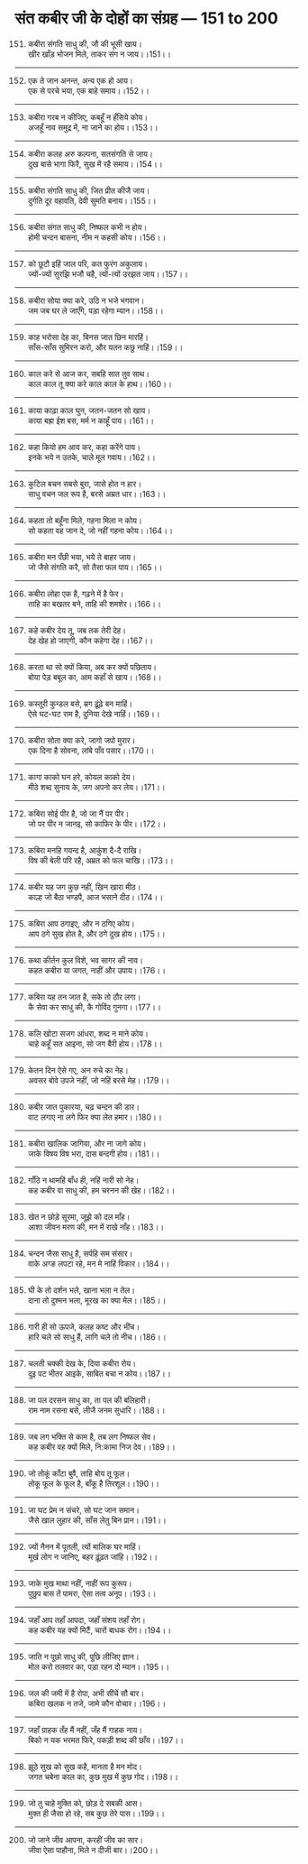 # संत कबीर जी के दोहों का संग्रह — 151 to 200

151. कबीरा संगति साधु की, जौ की भूसी खाय।\
     खीर खाँड़ भोजन मिले, ताकर संग न जाय।।151।।

---

152. एक ते जान अनन्त, अन्य एक हो आय।\
     एक से परचे भया, एक बाहे समाय।।152।।

---

153. कबीरा गरब न कीजिए, कबहूँ न हँसिये कोय।\
     अजहूँ नाव समुद्र में, ना जाने का होय।।153।।

---

154. कबीरा कलह अरु कल्पना, सतसंगति से जाय।\
     दुख बासे भागा फिरै, सुख में रहै समाय।।154।।

---

155. कबीरा संगति साधु की, जित प्रीत कीजै जाय।\
     दुर्गति दूर वहावति, देवी सुमति बनाय।।155।।

---

156. कबीरा संगत साधु की, निष्फल कभी न होय।\
     होमी चन्दन बासना, नीम न कहसी कोय।।156।।

---

157. को छूटौ इहिं जाल परि, कत फुरंग अकुलाय।\
     ज्यों-ज्यों सुरझि भजौ चहै, त्यों-त्यों उरझत जाय।।157।।

---

158. कबीरा सोया क्या करे, उठि न भजे भगवान।\
     जम जब घर ले जाएँगे, पड़ा रहेगा म्यान।।158।।

---

159. काह भरोसा देह का, बिनस जात छिन मारहिं।\
     साँस-साँस सुमिरन करो, और यतन कछु नाहिं।।159।।

---

160. काल करे से आज कर, सबहि सात तुव साथ।\
     काल काल तू क्या करे काल काल के हाथ।।160।।

---

161. काया काढ़ा काल घुन, जतन-जतन सो खाय।\
     काया बह्रा ईश बस, मर्म न काहूँ पाय।।161।।

---

162. कहा कियो हम आय कर, कहा करेंगे पाय।\
     इनके भये न उतके, चाले मूल गवाय।।162।।

---

163. कुटिल बचन सबसे बुरा, जासे होत न हार।\
     साधु वचन जल रूप है, बरसे अम्रत धार।।163।।

---

164. कहता तो बहूँना मिले, गहना मिला न कोय।\
     सो कहता वह जान दे, जो नहीं गहना कोय।।164।।

---

165. कबीरा मन पँछी भया, भये ते बाहर जाय।\
     जो जैसे संगति करै, सो तैसा फल पाय।।165।।

---

166. कबीरा लोहा एक है, गढ़ने में है फेर।\
     ताहि का बखतर बने, ताहि की शमशेर।।166।।

---

167. कहे कबीर देय तू, जब तक तेरी देह।\
     देह खेह हो जाएगी, कौन कहेगा देह।।167।।

---

168. करता था सो क्यों किया, अब कर क्यों पछिताय।\
     बोया पेड़ बबूल का, आम कहाँ से खाय।।168।।

---

169. कस्तूरी कुन्डल बसे, म्रग ढ़ूंढ़े बन माहिं।\
     ऐसे घट-घट राम है, दुनिया देखे नाहिं।।169।।

---

170. कबीरा सोता क्या करे, जागो जपो मुरार।\
     एक दिना है सोवना, लांबे पाँव पसार।।170।।

---

171. कागा काको घन हरे, कोयल काको देय।\
     मीठे शब्द सुनाय के, जग अपनो कर लेय।।171।।

---

172. कबिरा सोई पीर है, जो जा नैं पर पीर।\
     जो पर पीर न जानइ, सो काफिर के पीर।।172।।

---

173. कबिरा मनहि गयन्द है, आकुंश दै-दै राखि।\
     विष की बेली परि रहै, अम्रत को फल चाखि।।173।।

---

174. कबीर यह जग कुछ नहीं, खिन खारा मीठ।\
     काल्ह जो बैठा भण्डपै, आज भसाने दीठ।।174।।

---

175. कबिरा आप ठगाइए, और न ठगिए कोय।\
     आप ठगे सुख होत है, और ठगे दुख होय।।175।।

---

176. कथा कीर्तन कुल विशे, भव सागर की नाव।\
     कहत कबीरा या जगत, नाहीं और उपाय।।176।।

---

177. कबिरा यह तन जात है, सके तो ठौर लगा।\
     कै सेवा कर साधु की, कै गोविंद गुनगा।।177।।

---

178. कलि खोटा सजग आंधरा, शब्द न माने कोय।\
     चाहे कहूँ सत आइना, सो जग बैरी होय।।178।।

---

179. केतन दिन ऐसे गए, अन रुचे का नेह।\
     अवसर बोवे उपजे नहीं, जो नहिं बरसे मेह।।179।।

---

180. कबीर जात पुकारया, चढ़ चन्दन की डार।\
     वाट लगाए ना लगे फिर क्या लेत हमार।।180।।

---

181. कबीरा खालिक जागिया, और ना जागे कोय।\
     जाके विषय विष भरा, दास बन्दगी होय।।181।।

---

182. गाँठि न थामहिं बाँध ही, नहिं नारी सो नेह।\
     कह कबीर वा साधु की, हम चरनन की खेह।।182।।

---

183. खेत न छोड़े सूरमा, जूझे को दल माँह।\
     आशा जीवन मरण की, मन में राखे नाँह।।183।।

---

184. चन्दन जैसा साधु है, सर्पहि सम संसार।\
     वाके अग्ङ लपटा रहे, मन मे नाहिं विकार।।184।।

---

185. घी के तो दर्शन भले, खाना भला न तेल।\
     दाना तो दुश्मन भला, मूरख का क्या मेल।।185।।

---

186. गारी ही सो ऊपजे, कलह कष्ट और भींच।\
     हारि चले सो साधु हैं, लागि चले तो नीच।।186।।

---

187. चलती चक्की देख के, दिया कबीरा रोय।\
     दुइ पट भीतर आइके, साबित बचा न कोय।।187।।

---

188. जा पल दरसन साधु का, ता पल की बलिहारी।\
     राम नाम रसना बसे, लीजै जनम सुधारि।।188।।

---

189. जब लग भक्ति से काम है, तब लग निष्फल सेव।\
     कह कबीर वह क्यों मिले, नि:कामा निज देव।।189।।

---

190. जो तोकूं काँटा बुवै, ताहि बोय तू फूल।\
     तोकू फूल के फूल है, बाँकू है तिरशूल।।190।।

---

191. जा घट प्रेम न संचरे, सो घट जान समान।\
     जैसे खाल लुहार की, साँस लेतु बिन प्रान।।191।।

---

192. ज्यों नैनन में पूतली, त्यों मालिक घर माहिं।\
     मूर्ख लोग न जानिए, बहर ढ़ूंढ़त जांहि।।192।।

---

193. जाके मुख माथा नहीं, नाहीं रूप कुरूप।\
     पुछुप बास तें पामरा, ऐसा तत्व अनूप।।193।।

---

194. जहाँ आप तहाँ आपदा, जहाँ संशय तहाँ रोग।\
     कह कबीर यह क्यों मिटैं, चारों बाधक रोग।।194।।

---

195. जाति न पूछो साधु की, पूछि लीजिए ज्ञान।\
     मोल करो तलवार का, पड़ा रहन दो म्यान।।195।।

---

196. जल की जमी में है रोपा, अभी सींचें सौ बार।\
     कबिरा खलक न तजे, जामे कौन वोचार।।196।।

---

197. जहाँ ग्राहक तँह मैं नहीं, जँह मैं गाहक नाय।\
     बिको न यक भरमत फिरे, पकड़ी शब्द की छाँय।।197।।

---

198. झूठे सुख को सुख कहै, मानता है मन मोद।\
     जगत चबेना काल का, कुछ मुख में कुछ गोद।।198।।

---

199. जो तु चाहे मुक्ति को, छोड़ दे सबकी आस।\
     मुक्त ही जैसा हो रहे, सब कुछ तेरे पास।।199।।

---

200. जो जाने जीव आपना, करहीं जीव का सार।\
     जीवा ऐसा पाहौना, मिले न दीजी बार।।200।।
